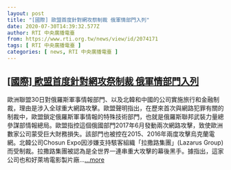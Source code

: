 ```yaml
---
layout: post
title: "[國際] 歐盟首度針對網攻祭制裁 俄軍情部門入列"
date: 2020-07-30T14:39:32.577Z
author: RTI 中央廣播電臺
from: https://www.rti.org.tw/news/view/id/2074171
tags: [ RTI 中央廣播電臺 ]
categories: [ news, RTI 中央廣播電臺 ]
---
```

<!--1596148049000-->
[[國際] 歐盟首度針對網攻祭制裁 俄軍情部門入列](https://www.rti.org.tw/news/view/id/2074171)
------

<div>
歐洲聯盟30日對俄羅斯軍事情報部門、以及北韓和中國的公司實施旅行和金融制裁，理由是涉入全球重大網路攻擊。歐盟聲明指出，在歷來首次與網路犯罪有關的制裁中，歐盟鎖定俄羅斯軍事情報的特殊技術部門，也就是俄羅斯聯邦武裝力量總參謀部情報總局。歐盟指控這個俄國部門2017年6月發動兩次網路攻擊，致使歐洲數家公司蒙受巨大財務損失。該部門也被控在2015、2016年兩度攻擊烏克蘭電網。北韓公司Chosun Expo因涉嫌支持駭客組織「拉撒路集團」(Lazarus Group)而受制裁。拉撒路集團被認為是全世界一連串重大攻擊的幕後黑手。據指出，這家公司也和好萊塢電影製片廠...<a target="_blank" href="https://www.rti.org.tw/news/view/id/2074171">...more</a>
</div>
